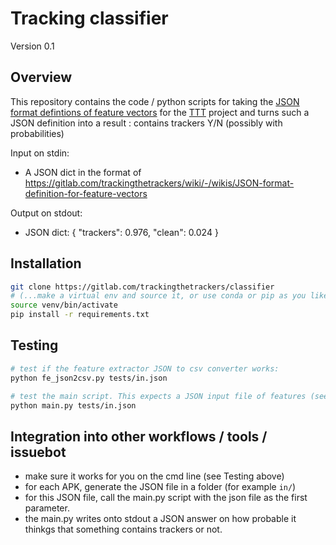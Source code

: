 # Tracking classifier

Version 0.1

## Overview

This repository contains the code / python scripts for taking the [JSON format defintions of feature vectors](https://gitlab.com/trackingthetrackers/wiki/-/wikis/JSON-format-definition-for-feature-vectors) for the [TTT](https://gitlab.com/trackingthetrackers/wiki) project and turns such a JSON definition 
into a result : contains trackers Y/N (possibly with probabilities)

Input on stdin:
  * A JSON dict in the format of https://gitlab.com/trackingthetrackers/wiki/-/wikis/JSON-format-definition-for-feature-vectors
  
Output on stdout: 
  * JSON dict: { "trackers": 0.976, "clean": 0.024 }
 
## Installation


```bash
git clone https://gitlab.com/trackingthetrackers/classifier
# (...make a virtual env and source it, or use conda or pip as you like. Example....)
source venv/bin/activate
pip install -r requirements.txt
```

## Testing

```bash
# test if the feature extractor JSON to csv converter works:
python fe_json2csv.py tests/in.json

# test the main script. This expects a JSON input file of features (see above) and produces an output of it's a tracker or not:
python main.py tests/in.json

```

## Integration into other workflows / tools / issuebot

  - make sure it works for you on the cmd line (see Testing above)
  - for each APK, generate the JSON file in a folder (for example ``in/``)
  - for this JSON file, call the main.py script with the json file as the first parameter.
  - the main.py writes onto stdout a JSON answer on how probable it thinkgs that something contains trackers or not.
